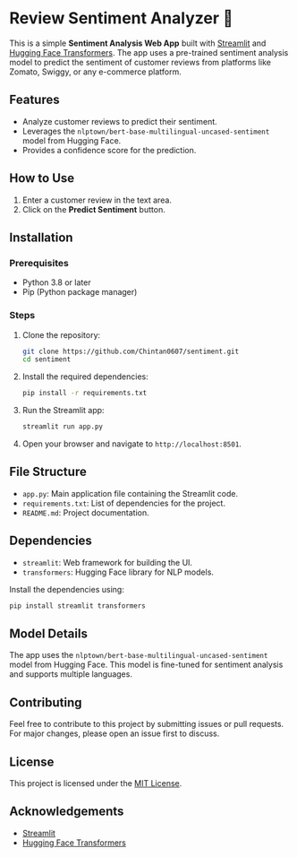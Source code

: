 # Review Sentiment Analyzer 🎯

This is a simple **Sentiment Analysis Web App** built with [Streamlit](https://streamlit.io/) and [Hugging Face Transformers](https://huggingface.co/transformers/). The app uses a pre-trained sentiment analysis model to predict the sentiment of customer reviews from platforms like Zomato, Swiggy, or any e-commerce platform.

## Features
- Analyze customer reviews to predict their sentiment.
- Leverages the `nlptown/bert-base-multilingual-uncased-sentiment` model from Hugging Face.
- Provides a confidence score for the prediction.

## How to Use
1. Enter a customer review in the text area.
2. Click on the **Predict Sentiment** button.


## Installation

### Prerequisites
- Python 3.8 or later
- Pip (Python package manager)

### Steps
1. Clone the repository:
   ```bash
   git clone https://github.com/Chintan0607/sentiment.git
   cd sentiment
   ```

2. Install the required dependencies:
   ```bash
   pip install -r requirements.txt
   ```

3. Run the Streamlit app:
   ```bash
   streamlit run app.py
   ```

4. Open your browser and navigate to `http://localhost:8501`.

## File Structure
- `app.py`: Main application file containing the Streamlit code.
- `requirements.txt`: List of dependencies for the project.
- `README.md`: Project documentation.

## Dependencies
- `streamlit`: Web framework for building the UI.
- `transformers`: Hugging Face library for NLP models.

Install the dependencies using:
```bash
pip install streamlit transformers
```

## Model Details
The app uses the `nlptown/bert-base-multilingual-uncased-sentiment` model from Hugging Face. This model is fine-tuned for sentiment analysis and supports multiple languages.


## Contributing
Feel free to contribute to this project by submitting issues or pull requests. For major changes, please open an issue first to discuss.

## License
This project is licensed under the [MIT License](LICENSE).

## Acknowledgements
- [Streamlit](https://streamlit.io/)
- [Hugging Face Transformers](https://huggingface.co/transformers/)
```
